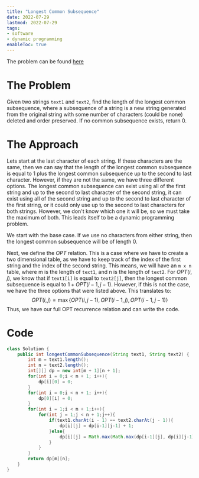 ```yaml
---
title: "Longest Common Subsequence"
date: 2022-07-29
lastmod: 2022-07-29
tags:
- software
- dynamic programming
enableToc: true
---
```


The problem can be found [here](https://leetcode.com/problems/longest-common-subsequence/)

# The Problem
Given two strings `text1` and `text2`, find the length of the longest common subsequence, where a subsequence of a string is a new string generated from the original string with some number of characters (could be none) deleted and order preserved. If no common subsequence exists, return 0.

# The Approach
Lets start at the last character of each string. If these characters are the same, then we can say that the length of the longest common subsequence is equal to 1 plus the longest common subsequence up to the second to last character. However, if they are not the same, we have three different options. The longest common subsequence can exist using all of the first string and up to the second to last character of the second string, it can exist using all of the second string and up to the second to last character of the first string, or it could only use up to the second to last characters for both strings. However, we don't know which one it will be, so we must take the maximum of both. This leads itself to be a dynamic programming problem.

We start with the base case. If we use no characters from either string, then the longest common subsequence will be of length 0.

Next, we define the $OPT$ relation. This is a case where we have to create a two dimensional table, as we have to keep track of the index of the first string and the index of the second string. This means, we will have an `m x n` table, where m is the length of `text1`, and n is the length of `text2`. For $OPT(i,j)$, we know that if `text1[i]` is equal to `text2[j]`, then the longest common subsequence is equal to $1 + OPT(i-1,j-1)$. However, if this is not the case, we have the three options that were listed above. This translates to:
$$ OPT(i,j) = \max{\{OPT(i,j-1), OPT(i-1,j), OPT(i-1,j-1)\}}$$
Thus, we have our full OPT recurrence relation and can write the code.

# Code
```java
class Solution {
    public int longestCommonSubsequence(String text1, String text2) {
        int m = text1.length();
        int n = text2.length();
        int[][] dp = new int[m + 1][n + 1];
        for(int i = 0;i < m + 1; i++){
            dp[i][0] = 0;
        }
        for(int i = 0;i < n + 1; i++){
            dp[0][i] = 0;
        }
        for(int i = 1;i < m + 1;i++){
            for(int j = 1;j < n + 1;j++){
                if(text1.charAt(i - 1) == text2.charAt(j - 1)){
                    dp[i][j] = dp[i-1][j-1] + 1;
                }else{
                    dp[i][j] = Math.max(Math.max(dp[i-1][j], dp[i][j-1]), dp[i-1][j-1]);
                }
            }
        }
        return dp[m][n];
    }
}
```
